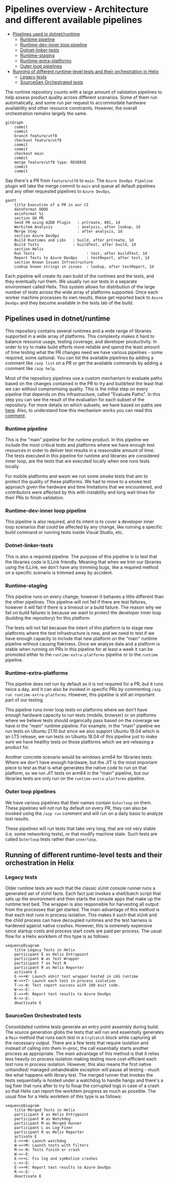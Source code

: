 # Pipelines overview - Architecture and different available pipelines

* [Pipelines used in dotnet/runtime](#pipelines-used-in-dotnetruntime)
  * [Runtime pipeline](#runtime-pipeline)
  * [Runtime-dev-inner loop pipeline](#runtime-dev-inner-loop-pipeline)
  * [Dotnet-linker-tests](#dotnet-linker-tests)
  * [Runtime-staging](#runtime-staging)
  * [Runtime-extra-platforms](#runtime-extra-platforms)
  * [Outer loop pipelines](#outer-loop-pipelines)
* [Running of different runtime-level tests and their orchestration in Helix](#running-of-different-runtime-level-tests-and-their-orchestration-in-helix)
  * [Legacy tests](#legacy-tests)
  * [SourceGen Orchestrated tests](#sourcegen-orchestrated-tests)

The runtime repository counts with a large amount of validation pipelines to help assess product quality across different scenarios. Some of them run automatically, and some run per request to accommodate hardware availability and other resource constraints. However, the overall orchestration remains largely the same.

```mermaid
gitGraph
    commit
    commit
    branch feature/utf8
    checkout feature/utf8
    commit
    commit
    checkout main
    commit
    merge feature/utf8 type: REVERSE
    commit
    commit
```

Say there's a PR from `feature/utf8` to `main`. The `Azure DevOps Pipeline` plugin will take the merge commit to `main` and queue all default pipelines and any other requested pipelines to `Azure DevOps`.

```mermaid
gantt
    title Execution of a PR in our CI
    dateFormat DDDD
    axisFormat %j
    section GH PR
    Send PR using AZDO Plugin   : prCreate, 001, 1d
    Workitem Analysis           : analysis, after lookup, 1d
    Merge Step                  : after analysis, 1d
    section Azure DevOps
    Build Runtimes and Libs   : build, after prCreate, 1d
    Build Tests               : buildTest, after build, 1d
    section Helix
    Run Tests                       : test, after buildTest, 1d
    Report Tests to Azure DevOps    : testReport, after test, 1d
    section Known Issues Infrastructure
    Lookup known strings in issues  : lookup, after testReport, 1d
```

Each pipeline will create its own build of the runtimes and the tests, and they eventually run them. We usually run our tests in a separate environment called Helix. This system allows for distribution of the large number of tests across the wide array of platforms supported. Once each worker machine processes its own results, these get reported back to `Azure DevOps` and they become available in the tests tab of the build.

## Pipelines used in dotnet/runtime

This repository contains several runtimes and a wide range of libraries supported in a wide array of platforms. This complexity makes it hard to balance resource usage, testing coverage, and developer productivity. In order to try to make build efforts more reliable and spend the least amount of time testing what the PR changes need we have various pipelines - some required, some optional. You can list the available pipelines by adding a comment like `/azp list` on a PR or get the available commands by adding a comment like `/azp help`.

Most of the repository pipelines use a custom mechanism to evaluate paths based on the changes contained in the PR to try and build/test the least that we can without compromising quality. This is the initial step on every pipeline that depends on this infrastructure, called "Evaluate Paths". In this step you can see the result of the evaluation for each subset of the repository. For more details on which subsets, we have based on paths see [here](/eng/pipelines/common/evaluate-default-paths.yml). Also, to understand how this mechanism works you can read this [comment](/eng/pipelines/evaluate-changed-paths.sh#L3-L12).

### Runtime pipeline

This is the "main" pipeline for the runtime product. In this pipeline we include the most critical tests and platforms where we have enough test resources in order to deliver test results in a reasonable amount of time. The tests executed in this pipeline for runtime and libraries are considered inner loop, are the tests that are executed locally when one runs tests locally.

For mobile platforms and wasm we run some smoke tests that aim to protect the quality of these platforms. We had to move to a smoke test approach given the hardware and time limitations that we encountered, and contributors were affected by this with instability and long wait times for their PRs to finish validation.

### Runtime-dev-inner loop pipeline

This pipeline is also required, and its intent is to cover a developer inner loop scenarios that could be affected by any change, like running a specific build command or running tests inside Visual Studio, etc.

### Dotnet-linker-tests

This is also a required pipeline. The purpose of this pipeline is to test that the libraries code is ILLink friendly. Meaning that when we trim our libraries using the ILLink, we don't have any trimming bugs, like a required method on a specific scenario is trimmed away by accident.

### Runtime-staging

This pipeline runs on every change; however it behaves a little different than the other pipelines. This pipeline will not fail if there are test failures, however it will fail if there is a timeout or a build failure. The reason why we fail on build failures is because we want to protect the developer inner loop (building the repository) for this platform.

The tests will not fail because the intent of this platform is to stage new platforms where the test infrastructure is new, and we need to test if we have enough capacity to include that new platform on the "main" runtime pipeline without causing flakiness. Once we analyze data and a platform is stable when running on PRs in this pipeline for at least a week it can be promoted either to the `runtime-extra-platforms` pipeline or to the `runtime` pipeline.

### Runtime-extra-platforms

This pipeline does not run by default as it is not required for a PR, but it runs twice a day, and it can also be invoked in specific PRs by commenting `/azp run runtime-extra-platforms`. However, this pipeline is still an important part of our testing.

This pipeline runs inner loop tests on platforms where we don't have enough hardware capacity to run tests (mobile, browser) or on platforms where we believe tests should organically pass based on the coverage we have in the "main" runtime pipeline. For example, in the "main" pipeline we run tests on Ubuntu 21.10 but since we also support Ubuntu 18.04 which is an LTS release, we run tests on Ubuntu 18.04 of this pipeline just to make sure we have healthy tests on those platforms which we are releasing a product for.

Another concrete scenario would be windows arm64 for libraries tests. Where we don't have enough hardware, but the JIT is the most important piece to test as that is what generates the native code to run on that platform, so we run JIT tests on arm64 in the "main" pipeline, but our libraries tests are only run on the `runtime-extra-platforms` pipeline.

### Outer loop pipelines

We have various pipelines that their names contain `Outerloop` on them. These pipelines will not run by default on every PR, they can also be invoked using the `/azp run` comment and will run on a daily basis to analyze test results.

These pipelines will run tests that take very long, that are not very stable (i.e. some networking tests), or that modify machine state. Such tests are called `Outerloop` tests rather than `innerloop`.

## Running of different runtime-level tests and their orchestration in Helix

### Legacy tests

Older runtime tests are such that the classic xUnit console runner runs a generated set of xUnit facts. Each fact just invokes a shell/batch script that sets up the environment and then starts the console apps that make up the runtime test bed. The wrapper is also responsible for harvesting all output from the processes that get started. The main advantage of this method is that each test runs in process isolation. This makes it such that xUnit and the child process can have decoupled runtimes and the test harness is hardened against native crashes. However, this is extremely expensive since startup costs and process start costs are paid per process. The usual flow for a Helix workitem of this type is as follows:

```mermaid
sequenceDiagram
    title Legacy Tests in Helix
    participant E as Helix Entrypoint
    participant W as Test Wrapper
    participant T as Test N
    participant R as Helix Reporter
    activate E
    E->>+W: Launch xUnit test wrapper hosted in LKG runtime
    W->>+T: Launch each test in process isolation
    T->>-W: Test report success with 100 exit code.
    W->>-E: -
    E->>+R: Report test results to Azure DevOps
    R->>-E: -
    deactivate E
```

### SourceGen Orchestrated tests

Consolidated runtime tests generate an entry point assembly during build. The source generation globs the tests that will run and essentially generates a `Main` method that runs each test in a `try`/`catch` block while capturing all the necessary output. There are a few tests that require isolation and instead of calling into them in-proc, the call essentially starts another process as appropriate. The main advantage of this method is that it relies less heavily on process isolation making testing more cost-efficient each test runs in process isolation. However, this also means the first native unhandled/ managed unhandleable exception will pause all testing - much like what happens with library test. The merged runner that invokes the tests sequentially is hosted under a watchdog to handle hangs and there's a log fixer that runs after to try to fixup the corrupted logs in case of a crash so that Helix can report the workitem progress as much as possible. The usual flow for a Helix workitem of this type is as follows:

```mermaid
sequenceDiagram
    title Merged Tests in Helix
    participant E as Helix Entrypoint
    participant W as Watchdog
    participant M as Merged Runner
    participant L as Log Fixer
    participant R as Helix Reporter
    activate E
    E->>+W: Launch watchdog
    W->>+M: Launch tests with filters
    M->>-W: Tests finish or crash
    W->>-E: .
    E->>+L: Fix log and symbolize crashes
    L->>-E: -
    E->>+R: Report test results to Azure DevOps
    R->>-E: -
    deactivate E
```
